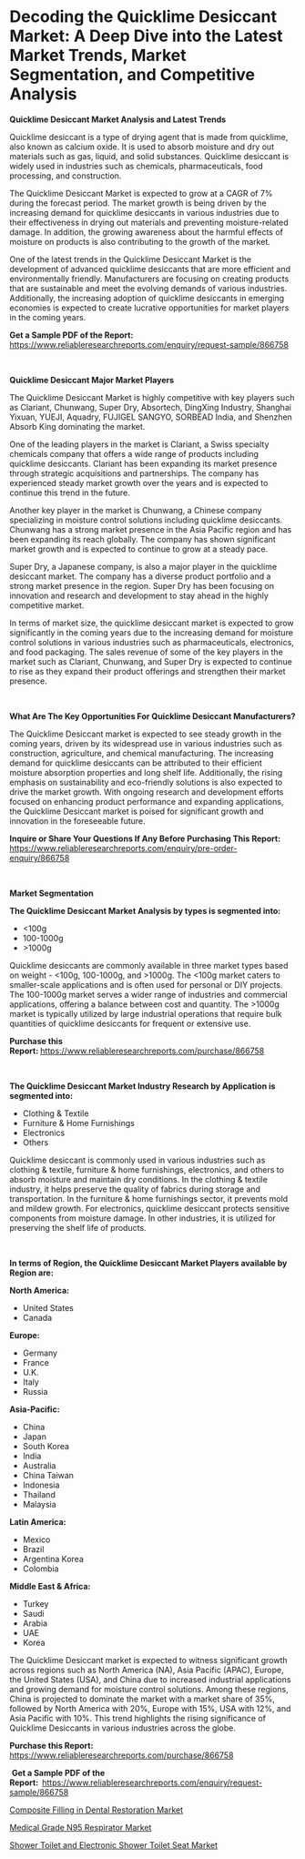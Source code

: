 <p><h1>Decoding the Quicklime Desiccant Market: A Deep Dive into the Latest Market Trends, Market Segmentation, and Competitive Analysis</h1></p><p><strong>Quicklime Desiccant Market Analysis and Latest Trends</strong></p>
<p><p>Quicklime desiccant is a type of drying agent that is made from quicklime, also known as calcium oxide. It is used to absorb moisture and dry out materials such as gas, liquid, and solid substances. Quicklime desiccant is widely used in industries such as chemicals, pharmaceuticals, food processing, and construction.</p><p>The Quicklime Desiccant Market is expected to grow at a CAGR of 7% during the forecast period. The market growth is being driven by the increasing demand for quicklime desiccants in various industries due to their effectiveness in drying out materials and preventing moisture-related damage. In addition, the growing awareness about the harmful effects of moisture on products is also contributing to the growth of the market.</p><p>One of the latest trends in the Quicklime Desiccant Market is the development of advanced quicklime desiccants that are more efficient and environmentally friendly. Manufacturers are focusing on creating products that are sustainable and meet the evolving demands of various industries. Additionally, the increasing adoption of quicklime desiccants in emerging economies is expected to create lucrative opportunities for market players in the coming years.</p></p>
<p><strong>Get a Sample PDF of the Report:&nbsp;</strong> <a href="https://www.reliableresearchreports.com/enquiry/request-sample/866758">https://www.reliableresearchreports.com/enquiry/request-sample/866758</a></p>
<p>&nbsp;</p>
<p><strong>Quicklime Desiccant Major Market Players</strong></p>
<p><p>The Quicklime Desiccant Market is highly competitive with key players such as Clariant, Chunwang, Super Dry, Absortech, DingXing Industry, Shanghai Yixuan, YUEJI, Aquadry, FUJIGEL SANGYO, SORBEAD India, and Shenzhen Absorb King dominating the market.</p><p>One of the leading players in the market is Clariant, a Swiss specialty chemicals company that offers a wide range of products including quicklime desiccants. Clariant has been expanding its market presence through strategic acquisitions and partnerships. The company has experienced steady market growth over the years and is expected to continue this trend in the future.</p><p>Another key player in the market is Chunwang, a Chinese company specializing in moisture control solutions including quicklime desiccants. Chunwang has a strong market presence in the Asia Pacific region and has been expanding its reach globally. The company has shown significant market growth and is expected to continue to grow at a steady pace.</p><p>Super Dry, a Japanese company, is also a major player in the quicklime desiccant market. The company has a diverse product portfolio and a strong market presence in the region. Super Dry has been focusing on innovation and research and development to stay ahead in the highly competitive market.</p><p>In terms of market size, the quicklime desiccant market is expected to grow significantly in the coming years due to the increasing demand for moisture control solutions in various industries such as pharmaceuticals, electronics, and food packaging. The sales revenue of some of the key players in the market such as Clariant, Chunwang, and Super Dry is expected to continue to rise as they expand their product offerings and strengthen their market presence.</p></p>
<p>&nbsp;</p>
<p><strong>What Are The Key Opportunities For Quicklime Desiccant Manufacturers?</strong></p>
<p><p>The Quicklime Desiccant market is expected to see steady growth in the coming years, driven by its widespread use in various industries such as construction, agriculture, and chemical manufacturing. The increasing demand for quicklime desiccants can be attributed to their efficient moisture absorption properties and long shelf life. Additionally, the rising emphasis on sustainability and eco-friendly solutions is also expected to drive the market growth. With ongoing research and development efforts focused on enhancing product performance and expanding applications, the Quicklime Desiccant market is poised for significant growth and innovation in the foreseeable future.</p></p>
<p><strong>Inquire or Share Your Questions If Any Before Purchasing This Report:</strong> <a href="https://www.reliableresearchreports.com/enquiry/pre-order-enquiry/866758">https://www.reliableresearchreports.com/enquiry/pre-order-enquiry/866758</a></p>
<p>&nbsp;</p>
<p><strong>Market Segmentation</strong></p>
<p><strong>The Quicklime Desiccant Market Analysis by types is segmented into:</strong></p>
<p><ul><li><100g</li><li>100-1000g</li><li>>1000g</li></ul></p>
<p><p>Quicklime desiccants are commonly available in three market types based on weight - <100g, 100-1000g, and >1000g. The <100g market caters to smaller-scale applications and is often used for personal or DIY projects. The 100-1000g market serves a wider range of industries and commercial applications, offering a balance between cost and quantity. The >1000g market is typically utilized by large industrial operations that require bulk quantities of quicklime desiccants for frequent or extensive use.</p></p>
<p><strong>Purchase this Report:&nbsp;</strong><a href="https://www.reliableresearchreports.com/purchase/866758">https://www.reliableresearchreports.com/purchase/866758</a></p>
<p>&nbsp;</p>
<p><strong>The Quicklime Desiccant Market Industry Research by Application is segmented into:</strong></p>
<p><ul><li>Clothing & Textile</li><li>Furniture & Home Furnishings</li><li>Electronics</li><li>Others</li></ul></p>
<p><p>Quicklime desiccant is commonly used in various industries such as clothing & textile, furniture & home furnishings, electronics, and others to absorb moisture and maintain dry conditions. In the clothing & textile industry, it helps preserve the quality of fabrics during storage and transportation. In the furniture & home furnishings sector, it prevents mold and mildew growth. For electronics, quicklime desiccant protects sensitive components from moisture damage. In other industries, it is utilized for preserving the shelf life of products.</p></p>
<p>&nbsp;</p>
<p><strong>In terms of Region, the Quicklime Desiccant Market Players available by Region are:</strong></p>
<p>
    <p> <strong> North America: </strong>
        <ul>
            <li>United States</li>
            <li>Canada</li>
        </ul>
        </p> 
    <p> <strong> Europe: </strong>
        <ul>
            <li>Germany</li>
            <li>France</li>
            <li>U.K.</li>
            <li>Italy</li>
            <li>Russia</li>
        </ul>
        </p> 
    <p> <strong> Asia-Pacific: </strong>
        <ul>
            <li>China</li>
            <li>Japan</li>
            <li>South Korea</li>
            <li>India</li>
            <li>Australia</li>
            <li>China Taiwan</li>
            <li>Indonesia</li>
            <li>Thailand</li>
            <li>Malaysia</li>
        </ul>
        </p> 
    <p> <strong> Latin America: </strong>
        <ul>
            <li>Mexico</li>
            <li>Brazil</li>
            <li>Argentina Korea</li>
            <li>Colombia</li>
        </ul>
        </p> 
    <p> <strong> Middle East & Africa: </strong>
        <ul>
            <li>Turkey</li>
            <li>Saudi</li>
            <li>Arabia</li>
            <li>UAE</li>
            <li>Korea</li>
        </ul>
    </p>
    </p>
<p><p>The Quicklime Desiccant market is expected to witness significant growth across regions such as North America (NA), Asia Pacific (APAC), Europe, the United States (USA), and China due to increased industrial applications and growing demand for moisture control solutions. Among these regions, China is projected to dominate the market with a market share of 35%, followed by North America with 20%, Europe with 15%, USA with 12%, and Asia Pacific with 10%. This trend highlights the rising significance of Quicklime Desiccants in various industries across the globe.</p></p>
<p><strong>Purchase this Report: </strong><a href="https://www.reliableresearchreports.com/purchase/866758">https://www.reliableresearchreports.com/purchase/866758</a></p>
<p>&nbsp;<strong>Get a Sample PDF of the Report:&nbsp;&nbsp;</strong><a href="https://www.reliableresearchreports.com/enquiry/request-sample/866758">https://www.reliableresearchreports.com/enquiry/request-sample/866758</a></p>
<p><strong></strong></p>
<p><p><a href="https://view.publitas.com/reportprime-1/decoding-the-composite-filling-in-dental-restoration-market-a-deep-dive-into-the-latest-market-trends-market-segmentation-and-competitive-analysis/">Composite Filling in Dental Restoration Market</a></p><p><a href="https://view.publitas.com/reportprime-1/medical-grade-n95-respirator-market-size-market-share-and-global-market-analysis-report-2024-2031/">Medical Grade N95 Respirator Market</a></p><p><a href="https://view.publitas.com/reportprime-1/shower-toilet-and-electronic-shower-toilet-seat-market-a-comprehensive-report-of-its-market-share-growth-trends-2024-2031/">Shower Toilet and Electronic Shower Toilet Seat Market</a></p></p>